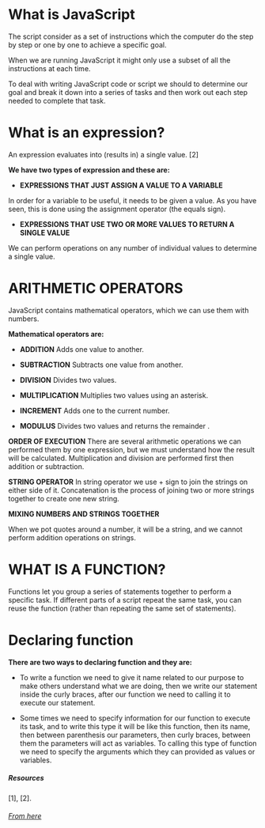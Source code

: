 # What is JavaScript #

The script consider as a set of instructions which the computer do the step by step or one by one to achieve a specific goal.

When we are running JavaScript it might only use a subset of all the instructions at each time. 

To deal with writing JavaScript code or script we should to determine our goal and break it down into a series of tasks and then work out each step needed to complete that task.

# What is an expression? # 

An expression evaluates into (results in) a single value. [2] 

**We have two types of expression and these are:**

- **EXPRESSIONS THAT JUST ASSIGN A VALUE TO A VARIABLE**

In order for a variable to be useful, it needs to be given a value. As you have seen, this is done using the assignment operator (the equals sign).

- **EXPRESSIONS THAT USE TWO OR MORE VALUES TO RETURN A SINGLE VALUE**

We can perform operations on any number of individual values to determine a single value. 

# ARITHMETIC OPERATORS #

JavaScript contains mathematical operators, which we can use them with numbers. 

**Mathematical operators are:**

- **ADDITION** Adds one value to another.

- **SUBTRACTION** Subtracts one value from another.

- **DIVISION** Divides two values.

- **MULTIPLICATION** Multiplies two values using an asterisk.

- **INCREMENT** Adds one to the current number.

- **MODULUS** Divides two values and returns the remainder .

**ORDER OF EXECUTION**
There are several arithmetic operations we can performed them by one expression, but we must understand how the result will be calculated. Multiplication and division are performed first then addition or subtraction. 

**STRING OPERATOR**
In string operator we use + sign to join the strings on either side of it. Concatenation is  the process of joining two or more strings together to create one new string.

**MIXING NUMBERS AND STRINGS TOGETHER**

When we pot quotes around a number, it will be  a string, and we cannot perform addition operations on strings. 

# WHAT IS A FUNCTION? #

Functions let you group a series of statements together to perform a specific task. If different parts of a script repeat the same task, you can reuse the function (rather than repeating the same set of statements). 
# Declaring function #

**There are two ways to declaring function and they are:**

- To write a function we need to give it name related to our purpose to make others understand what we are doing, then we write our statement inside the curly braces, after our function we need to calling it to execute our statement.

- Some times we need to specify information for our function to execute its task, and to write this type it will be like this function, then its name, then between parenthesis our parameters, then curly braces, between them the parameters will act as variables. To calling this type of function we need to specify the arguments which they can provided as values or variables.


##### Resources #####
[1], [2].
###### [From here](https://slack-files.com/files-pri-safe/TNGRRLUMA-F011S1UE7EH/javascript_and_jquery_interactive_jon_du.pdf?c=1586979576-45a47103ba9f3f2a) ######

